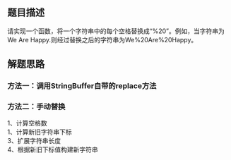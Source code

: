 ## 题目描述
请实现一个函数，将一个字符串中的每个空格替换成“%20”。例如，当字符串为We Are Happy.则经过替换之后的字符串为We%20Are%20Happy。

## 解题思路
### 方法一：调用StringBuffer自带的replace方法

### 方法二：手动替换
1、计算空格数<br>
1、计算新旧字符串下标<br>
3、扩展字符串长度<br>
4、根据新旧下标值构建新字符串

